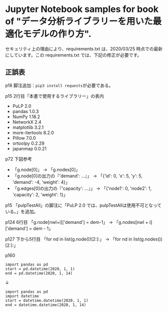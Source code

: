 ﻿Jupyter Notebook samples for book of "データ分析ライブラリーを用いた最適化モデルの作り方".
======

セキュリティ上の理由により、requirements.txt は、2020/03/25 時点での最新にしています。この requirements.txt では、下記の修正が必要です。

正誤表
----

p18 脚注追加：`pip3 install requests`が必要である。

p15 2行目「本書で使用するライブラリー」の表内

- PuLP 2.0
- pandas 1.0.3
- NumPy 1.18.2
- NetworkX 2.4
- matplotlib 3.2.1
- more-itertools 8.2.0
- Pillow 7.0.0
- ortoolpy 0.2.29
- japanmap 0.0.21

p72 下図参考

- 「g.node[0]」 → 「g.nodes[0]」
- 「g.node[0]の出力の『’demand': …』」 → 「{'id': 0, 'x': 5, 'y': 5, 'demand': -4, 'weight': 4}」
- 「g.edges[0]の出力の『’capacity': …』」 → 「{'node1': 0, 'node2': 1, 'capacity': 2, 'weight': 1}」

p15
「pulpTestAll」の脚注に「PuLP 2.0 では、pulpTestAllは使用不可となっている。」を追加。

p124 6行目
「g.node[nwl+i]['demand'] = dem-1」 → 「g.nodes[nwl + i]['demand'] = dem - 1」

p127 下から5行目
「for nd in list(g.node())[2:]:」 → 「for nd in list(g.nodes())[2:]:」

p160

    import pandas as pd
    start = pd.datetime(2020, 1, 1)
    end = pd.datetime(2020, 1, 14)

↓

    import pandas as pd
    import datetime
    start = datetime.datetime(2020, 1, 1)
    end = datetime.datetime(2020, 1, 14)
